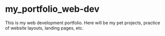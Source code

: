 # my_portfolio_web-dev
This is my web development portfolio. Here will be my pet projects, practice of website layouts, landing pages, etc.